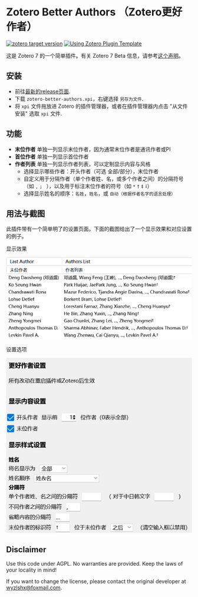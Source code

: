 # Zotero Better Authors （Zotero更好作者）

[![zotero target version](https://img.shields.io/badge/Zotero-7-green?style=flat-square&logo=zotero&logoColor=CC2936)](https://www.zotero.org)
[![Using Zotero Plugin Template](https://img.shields.io/badge/Using-Zotero%20Plugin%20Template-blue?style=flat-square&logo=github)](https://github.com/windingwind/zotero-plugin-template)

这是 Zotero 7 的一个简单插件。有关 Zotero 7 Beta 信息，请参考[这个声明](https://forums.zotero.org/discussion/105094/announcing-the-zotero-7-beta)。

## 安装

- 前往[最新的release页面](https://github.com/github-young/zotero-better-authors/releases/latest).
- 下载 `zotero-better-authors.xpi`，右键选择 `另存为文件`.
- 将 `xpi` 文件拖放进 Zotero 的插件管理器，或者在插件管理器内点击 "从文件安装" 选取 `xpi` 文件.

## 功能

- **末位作者** 单独一列显示末位作者，因为通常末位作者是通讯作者或PI
- **首位作者** 单独一列显示首位作者
- **作者列表** 单独一列显示作者列表，可以定制显示内容与风格
  - 选择显示哪些作者：开头作者（可选 全部/部分），末位作者
  - 自定义用于分隔作者（单个作者姓、名，或多个作者之间）的分隔符号（如 `,` `;` ` `），以及用于标注末位作者的符号（如 `*` `†` `‡` `⸸`）
  - 选择显示姓名的顺序：`名姓`，`姓名`，或 `自动（根据作者名字的语言处理）`

## 用法与截图

此插件带有一个简单明了的设置页面。下面的截图给出了一个显示效果和对应设置的例子。

显示效果

![image](./docs/image_display.png)

设置选项

![image_settings](./docs/image_settings_cn.png)

## Disclaimer

Use this code under AGPL. No warranties are provided. Keep the laws of your locality in mind!

If you want to change the license, please contact the original developer at <wyzlshx@foxmail.com>.
